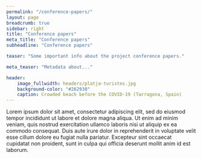 ```yaml
---
permalink: "/conference-papers/"
layout: page
breadcrumb: true
sidebar: right
title: "Conference papers"
meta_title: "Conference papers"
subheadline: "Conference papers"

teaser: "Some important info about the project conference papers." 

meta_teaser: "Metadata about..."

header:
    image_fullwidth: headers/platja-turistes.jpg
    background-color: "#262930"
    caption: Crowded beach before the COVID-19 (Tarragona, Spain)
---
```


Lorem ipsum dolor sit amet, consectetur adipiscing elit, sed do eiusmod tempor incididunt ut labore et dolore magna aliqua. Ut enim ad minim veniam, quis nostrud exercitation ullamco laboris nisi ut aliquip ex ea commodo consequat. Duis aute irure dolor in reprehenderit in voluptate velit esse cillum dolore eu fugiat nulla pariatur. Excepteur sint occaecat cupidatat non proident, sunt in culpa qui officia deserunt mollit anim id est laborum.

